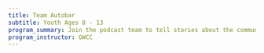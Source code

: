 ```yaml
---
title: Team Autobar
subtitle: Youth Ages 8 - 13
program_summary: Join the podcast team to tell stories about the community center and the greater city of Baltimore and its community impacts.
program_instructor: GWCC
---
```

